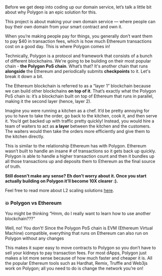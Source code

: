 Before we get deep into coding up our domain service, let’s talk a little bit about why Polygon is an epic solution for this. 

This project is about making your own domain service — where people can buy their own domain from your smart contract and own it.

When you’re making people pay for things, you generally don’t want them to pay $40 in transaction fees, which is how much Ethereum transactions cost on a good day. This is where Polygon comes in!

Technically, Polygon is a protocol and framework that consists of a bunch of different blockchains. We're going to be building on their most popular chain - **the Polygon PoS chain**. What’s that? It's another chain that runs **alongside** the Ethereum and periodically submits **checkpoints** to it. Let's break it down a bit.

The Ethereum blockchain is referred to as a “layer 1” blockchain because we can build other blockchains **on top of it**. That’s exactly what the Polygon PoS chain is: it’s a blockchain built on top of Ethereum that runs in parallel, making it the second layer (hence, layer 2).

Imagine you were running a kitchen as a chef. It’d be pretty annoying for you to have to take the order, go back to the kitchen, cook it, and then serve it. You’d get backed up with traffic pretty quickly! Instead, you would hire a team of waiters to act as **a layer** between the kitchen and the customers. The waiters would then take the orders more efficiently and give them to the kitchen directly.

This is similar to the relationship Ethereum has with Polygon. Ethereum wasn’t built to handle an insane # of transactions so it gets back up quickly. Polygon is able to handle a higher transaction count and then it bundles up all those transactions up and deposits them to Ethereum as the final source of truth.

**Still doesn’t make any sense? Eh don’t worry about it. Once you start actually building on Polygon it’ll become 10X clearer :).**

Feel free to read more about L2 scaling solutions [here](https://mirror.xyz/dcbuilder.eth/QX_ELJBQBm1Iq45ktPsz8pWLZN1C52DmEtH09boZuo0).

### 💥 Polygon vs Ethereum

You might be thinking “Hmm, do I really want to learn how to use another blockchain???”

Well, no! You don’t! Since the Polygon PoS chain is EVM (Ethereum Virtual Machine) compatible, everything that runs on Ethereum can also run on Polygon without any changes

This makes it super easy to move contracts to Polygon so you don’t have to sell your kidneys to pay transaction fees. For most dApps, Polygon just makes a lot more sense because of how much faster and cheaper it is. All the popular Ethereum tools such as Hardhat, Remix, Truffle and Web3js work on Polygon; all you need to do is change the network you’re on!
